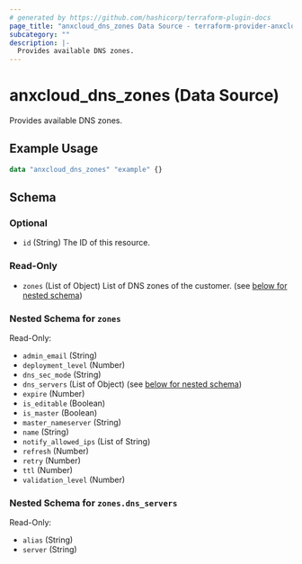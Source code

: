 ```yaml
---
# generated by https://github.com/hashicorp/terraform-plugin-docs
page_title: "anxcloud_dns_zones Data Source - terraform-provider-anxcloud"
subcategory: ""
description: |-
  Provides available DNS zones.
---
```


# anxcloud_dns_zones (Data Source)

Provides available DNS zones.

## Example Usage

```terraform
data "anxcloud_dns_zones" "example" {}
```

<!-- schema generated by tfplugindocs -->
## Schema

### Optional

- `id` (String) The ID of this resource.

### Read-Only

- `zones` (List of Object) List of DNS zones of the customer. (see [below for nested schema](#nestedatt--zones))

<a id="nestedatt--zones"></a>
### Nested Schema for `zones`

Read-Only:

- `admin_email` (String)
- `deployment_level` (Number)
- `dns_sec_mode` (String)
- `dns_servers` (List of Object) (see [below for nested schema](#nestedobjatt--zones--dns_servers))
- `expire` (Number)
- `is_editable` (Boolean)
- `is_master` (Boolean)
- `master_nameserver` (String)
- `name` (String)
- `notify_allowed_ips` (List of String)
- `refresh` (Number)
- `retry` (Number)
- `ttl` (Number)
- `validation_level` (Number)

<a id="nestedobjatt--zones--dns_servers"></a>
### Nested Schema for `zones.dns_servers`

Read-Only:

- `alias` (String)
- `server` (String)


